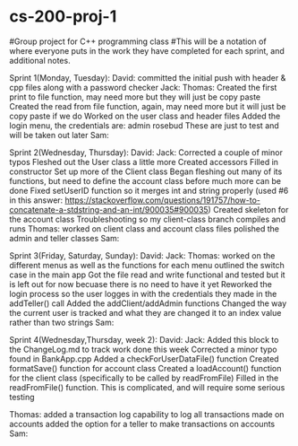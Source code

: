 # cs-200-proj-1
#Group project for C++ programming class
#This will be a notation of where everyone puts in the work they have completed for each sprint, and additional notes.



Sprint 1(Monday, Tuesday):
David:
committed the initial push with header & cpp files along with a password checker
Jack:
Thomas:
	Created the first print to file function, may need more but
		they will just be copy paste
	Created the read from file function, again, may need more
		but it will just be copy paste if we do
	Worked on the user class and header files
	Added the login menu, the credentials are:
		admin
		rosebud
	These are just to test and will be taken out later
Sam:


Sprint 2(Wednesday, Thursday):
David:
Jack:
	Corrected a couple of minor typos
	Fleshed out the User class a little more
		Created accessors
		Filled in constructor
	Set up more of the Client class
		Began fleshing out many of its functions, but need to define the account class before much more can be done
		Fixed setUserID function so it merges int and string properly (used #6 in this answer: https://stackoverflow.com/questions/191757/how-to-concatenate-a-stdstring-and-an-int/900035#900035)
	Created skeleton for the account class
	Troubleshooting so my client-class branch compiles and runs
Thomas:
	worked on client class and account class files
	polished the admin and teller classes
Sam:

Sprint 3(Friday, Saturday, Sunday):
David:
Jack:
Thomas:
	worked on the different menus as well as the functions for
		each menu
	outlined the switch case in the main app
	Got the file read and write functional and tested but
		it is left out for now becuase there is no need
		to have it yet
	Reworked the login process so the user logges in with the
		credentials they made in the addTeller() call
	Added the addClient/addAdmin functions
	Changed the way the current user is tracked and what they are
		changed it to an index value rather than two strings
Sam:

Sprint 4(Wednesday,Thursday, week 2):
David:
Jack:
	Added this block to the ChangeLog.md to track work done this week
	Corrected a minor typo found in BankApp.cpp
	Added a checkForUserDataFile() function
	Created formatSave() function for account class
	Created a loadAccount() function for the client class (specifically to be called by readFromFile)
	Filled in the readFromFile() function. This is complicated, and will require some serious testing

Thomas:
	added a transaction log capability to log all transactions made on accounts
	added the option for a teller to make transactions on accounts
Sam:
